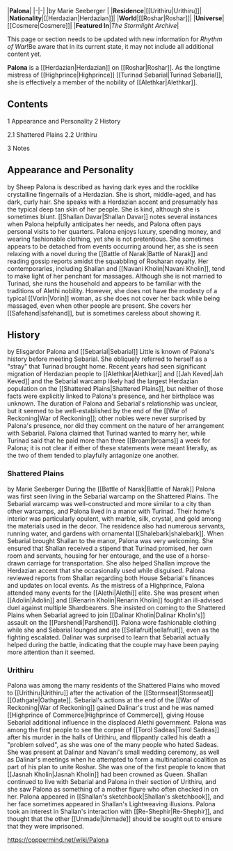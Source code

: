|**Palona**|
|-|-|
|by  Marie Seeberger |
|**Residence**|[[Urithiru\|Urithiru]]|
|**Nationality**|[[Herdazian\|Herdazian]]|
|**World**|[[Roshar\|Roshar]]|
|**Universe**|[[Cosmere\|Cosmere]]|
|**Featured In**|*The Stormlight Archive*|

This page or section needs to be updated with new information for *Rhythm of War*!Be aware that in its current state, it may not include all additional content yet.

**Palona** is a [[Herdazian\|Herdazian]] on [[Roshar\|Roshar]]. As the longtime mistress of [[Highprince\|Highprince]] [[Turinad Sebarial\|Turinad Sebarial]], she is effectively a member of the nobility of [[Alethkar\|Alethkar]].

## Contents

1 Appearance and Personality
2 History

2.1 Shattered Plains
2.2 Urithiru


3 Notes


## Appearance and Personality
 by  Sheep 
Palona is described as having dark eyes and the rocklike crystalline fingernails of a Herdazian. She is short, middle-aged, and has dark, curly hair. She speaks with a Herdazian accent and presumably has the typical deep tan skin of her people.
She is kind, although she is sometimes blunt. [[Shallan Davar\|Shallan Davar]] notes several instances when Palona helpfully anticipates her needs, and Palona often pays personal visits to her quarters.
Palona enjoys luxury, spending money, and wearing fashionable clothing, yet she is not pretentious. She sometimes appears to be detached from events occurring around her, as she is seen relaxing with a novel during the [[Battle of Narak\|Battle of Narak]] and reading gossip reports amidst the squabbling of Rosharan royalty. Her contemporaries, including Shallan and [[Navani Kholin\|Navani Kholin]], tend to make light of her penchant for massages.
Although she is not married to Turinad, she runs the household and appears to be familiar with the traditions of Alethi nobility. However, she does not have the modesty of a typical [[Vorin\|Vorin]] woman, as she does not cover her back while being massaged, even when other people are present. She covers her [[Safehand\|safehand]], but is sometimes careless about showing it.

## History
 by  Elisgardor  Palona and [[Sebarial\|Sebarial]]
Little is known of Palona's history before meeting Sebarial. She obliquely referred to herself as a "stray" that Turinad brought home. Recent years had seen significant migration of Herdazian people to [[Alethkar\|Alethkar]] and [[Jah Keved\|Jah Keved]] and the Sebarial warcamp likely had the largest Herdazian population on the [[Shattered Plains\|Shattered Plains]], but neither of those facts were explicitly linked to Palona's presence, and her birthplace was unknown. The duration of Palona and Sebarial's relationship was unclear, but it seemed to be well-established by the end of the [[War of Reckoning\|War of Reckoning]]; other nobles were never surprised by Palona's presence, nor did they comment on the nature of her arrangement with Sebarial.
Palona claimed that Turinad wanted to marry her, while Turinad said that he paid more than three [[Broam\|broams]] a week for Palona; it is not clear if either of these statements were meant literally, as the two of them tended to playfully antagonize one another.

### Shattered Plains
 by  Marie Seeberger  During the [[Battle of Narak\|Battle of Narak]]
Palona was first seen living in the Sebarial warcamp on the Shattered Plains. The Sebarial warcamp was well-constructed and more similar to a city than other warcamps, and Palona lived in a manor with Turinad. Their home's interior was particularly opulent, with marble, silk, crystal, and gold among the materials used in the decor. The residence also had numerous servants, running water, and gardens with ornamental [[Shalebark\|shalebark]].
When Sebarial brought Shallan to the manor, Palona was very welcoming. She ensured that Shallan received a stipend that Turinad promised, her own room and servants, housing for her entourage, and the use of a horse-drawn carriage for transportation. She also helped Shallan improve the Herdazian accent that she occasionally used while disguised. Palona reviewed reports from Shallan regarding both House Sebarial's finances and updates on local events.
As the mistress of a Highprince, Palona attended many events for the [[Alethi\|Alethi]] elite. She was present when [[Adolin\|Adolin]] and [[Renarin Kholin\|Renarin Kholin]] fought an ill-advised duel against multiple Shardbearers. She insisted on coming to the Shattered Plains when Sebarial agreed to join [[Dalinar Kholin\|Dalinar Kholin's]] assault on the [[Parshendi\|Parshendi]]. Palona wore fashionable clothing while she and Sebarial lounged and ate [[Sellafruit\|sellafruit]], even as the fighting escalated. Dalinar was surprised to learn that Sebarial actually helped during the battle, indicating that the couple may have been paying more attention than it seemed.

### Urithiru
Palona was among the many residents of the Shattered Plains who moved to [[Urithiru\|Urithiru]] after the activation of the [[Stormseat\|Stormseat]] [[Oathgate\|Oathgate]]. Sebarial's actions at the end of the [[War of Reckoning\|War of Reckoning]] gained Dalinar's trust and he was named [[Highprince of Commerce\|Highprince of Commerce]], giving House Sebarial additional influence in the displaced Alethi government. Palona was among the first people to see the corpse of [[Torol Sadeas\|Torol Sadeas]] after his murder in the halls of Urithiru, and flippantly called his death a "problem solved", as she was one of the many people who hated Sadeas. She was present at Dalinar and Navani's small wedding ceremony, as well as Dalinar's meetings when he attempted to form a multinational coalition as part of his plan to unite Roshar. She was one of the first people to know that [[Jasnah Kholin\|Jasnah Kholin]] had been crowned as Queen.
Shallan continued to live with Sebarial and Palona in their section of Urithiru, and she saw Palona as something of a mother figure who often checked in on her. Palona appeared in [[Shallan's sketchbook\|Shallan's sketchbook]], and her face sometimes appeared in Shallan's Lightweaving illusions. Palona took an interest in Shallan's interaction with [[Re-Shephir\|Re-Shephir]], and thought that the other [[Unmade\|Unmade]] should be sought out to ensure that they were imprisoned.



https://coppermind.net/wiki/Palona